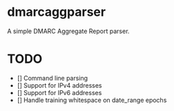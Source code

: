 # dmarcaggparser

A simple DMARC Aggregate Report parser.

# TODO
- [] Command line parsing
- [] Support for IPv4 addresses
- [] Support for IPv6 addresses
- [] Handle training whitespace on date_range epochs